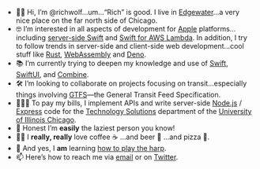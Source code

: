 - 👋🏻 Hi, I’m @richwolf…um…“Rich” is good. I live in [Edgewater][18]…a very nice place on the far north side of Chicago.
- 🤓 I’m interested in all aspects of development for [Apple][3] platforms…including [server-side Swift][4] and [Swift for AWS Lambda][5]. In addition, I try to follow trends in server-side and client-side web development…cool stuff like [Rust][9], [WebAssembly][10] and [Deno][11].
- 📚 I’m currently trying to deepen my knowledge and use of [Swift][6], [SwiftUI][7], and [Combine][8].
- 🛠 I’m looking to collaborate on projects focusing on transit…especially things involving [GTFS][12]—the General Transit Feed Specification.
- 👨🏼‍💻 To pay my bills, I implement APIs and write server-side [Node.js][13] / [Express][14] code for the [Technology Solutions][15] department of the [University of Illinois Chicago][16].
- 🛌 Honest I’m **easily** the laziest person you know!
- 👍🏻 I **really, really** love coffee ☕️ …and beer 🍺 …and pizza 🍕.
- 🎵 And yes, I **am** learning [how to play the harp][17].
- 📫 Here’s how to reach me via [email][1] or on [Twitter][2].

<!---
richwolf/richwolf is a ✨ special ✨ repository because its `README.md` (this file) appears on your GitHub profile.
You can click the Preview link to take a look at your changes.
--->

[1]:	mailto:richwolf@me.com "Email"
[2]:	http://twitter.com/richwolf "Twitter"
[3]:  http://apple.com "Apple"
[4]:  https://swift.org/server/ "Server-Side Swift"
[5]:  https://github.com/swift-server/swift-aws-lambda-runtime "Swift for AWS Lambda"
[6]:  https://swift.org "Swift"
[7]:  https://developer.apple.com/xcode/swiftui/ "SwiftUI"
[8]:  https://developer.apple.com/documentation/combine "Combine"
[9]:  https://www.rust-lang.org "Rust"
[10]:  https://webassembly.org "WebAssembly"
[11]:  https://deno.land "Deno"
[12]:  https://developers.google.com/transit/gtfs "GTFS"
[13]:  https://nodejs.org/en/ "Node.js"
[14]:  https://expressjs.com "Express.js"
[15]:  https://it.uic.edu/it-community/technology-solutions/ "Technology Solutions"
[16]:  https://www.uic.edu "University of Illinois Chicago"
[17]:  https://muziker.org/private-music-lessons-and-workshops/ "Annette Bjorling Harp Lessons"
[18]:  https://en.wikipedia.org/wiki/Edgewater,_Chicago "Edgewater"
